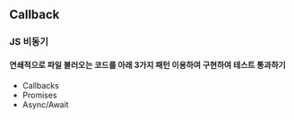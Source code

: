 ## Callback

### JS 비동기  
#### 연쇄적으로 파일 불러오는 코드를 아래 3가지 패턴 이용하여 구현하여 테스트 통과하기
- Callbacks
- Promises
- Async/Await
